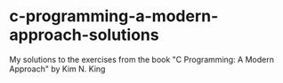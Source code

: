 # c-programming-a-modern-approach-solutions

My solutions to the exercises from the book "C Programming: A Modern Approach" by Kim N. King
